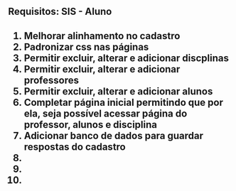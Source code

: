 <h2>Requisitos: SIS - Aluno<h2>

  1. Melhorar alinhamento no cadastro
  2. Padronizar css nas páginas
  3. Permitir excluir, alterar e adicionar discplinas
  4. Permitir excluir, alterar e adicionar professores
  5. Permitir excluir, alterar e adicionar alunos
  6. Completar página inicial permitindo que por ela, seja possível acessar página do professor, alunos e disciplina
  7. Adicionar banco de dados para guardar respostas do cadastro
  8. 
  9. 
  10. 


